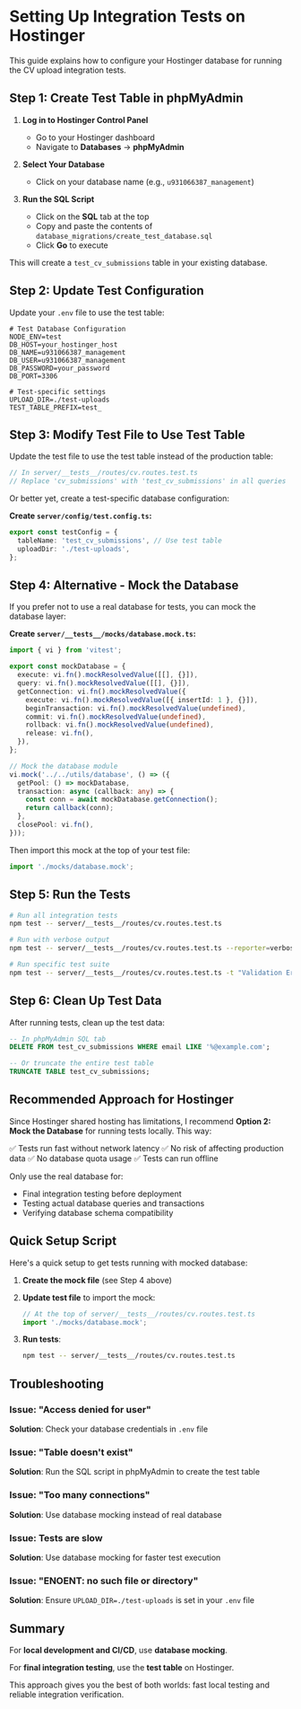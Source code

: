 # Setting Up Integration Tests on Hostinger

This guide explains how to configure your Hostinger database for running the CV upload integration tests.

## Step 1: Create Test Table in phpMyAdmin

1. **Log in to Hostinger Control Panel**
   - Go to your Hostinger dashboard
   - Navigate to **Databases** → **phpMyAdmin**

2. **Select Your Database**
   - Click on your database name (e.g., `u931066387_management`)

3. **Run the SQL Script**
   - Click on the **SQL** tab at the top
   - Copy and paste the contents of `database_migrations/create_test_database.sql`
   - Click **Go** to execute

This will create a `test_cv_submissions` table in your existing database.

## Step 2: Update Test Configuration

Update your `.env` file to use the test table:

```env
# Test Database Configuration
NODE_ENV=test
DB_HOST=your_hostinger_host
DB_NAME=u931066387_management
DB_USER=u931066387_management
DB_PASSWORD=your_password
DB_PORT=3306

# Test-specific settings
UPLOAD_DIR=./test-uploads
TEST_TABLE_PREFIX=test_
```

## Step 3: Modify Test File to Use Test Table

Update the test file to use the test table instead of the production table:

```typescript
// In server/__tests__/routes/cv.routes.test.ts
// Replace 'cv_submissions' with 'test_cv_submissions' in all queries
```

Or better yet, create a test-specific database configuration:

**Create `server/config/test.config.ts`:**

```typescript
export const testConfig = {
  tableName: 'test_cv_submissions', // Use test table
  uploadDir: './test-uploads',
};
```

## Step 4: Alternative - Mock the Database

If you prefer not to use a real database for tests, you can mock the database layer:

**Create `server/__tests__/mocks/database.mock.ts`:**

```typescript
import { vi } from 'vitest';

export const mockDatabase = {
  execute: vi.fn().mockResolvedValue([[], {}]),
  query: vi.fn().mockResolvedValue([[], {}]),
  getConnection: vi.fn().mockResolvedValue({
    execute: vi.fn().mockResolvedValue([{ insertId: 1 }, {}]),
    beginTransaction: vi.fn().mockResolvedValue(undefined),
    commit: vi.fn().mockResolvedValue(undefined),
    rollback: vi.fn().mockResolvedValue(undefined),
    release: vi.fn(),
  }),
};

// Mock the database module
vi.mock('../../utils/database', () => ({
  getPool: () => mockDatabase,
  transaction: async (callback: any) => {
    const conn = await mockDatabase.getConnection();
    return callback(conn);
  },
  closePool: vi.fn(),
}));
```

Then import this mock at the top of your test file:

```typescript
import './mocks/database.mock';
```

## Step 5: Run the Tests

```bash
# Run all integration tests
npm test -- server/__tests__/routes/cv.routes.test.ts

# Run with verbose output
npm test -- server/__tests__/routes/cv.routes.test.ts --reporter=verbose

# Run specific test suite
npm test -- server/__tests__/routes/cv.routes.test.ts -t "Validation Errors"
```

## Step 6: Clean Up Test Data

After running tests, clean up the test data:

```sql
-- In phpMyAdmin SQL tab
DELETE FROM test_cv_submissions WHERE email LIKE '%@example.com';

-- Or truncate the entire test table
TRUNCATE TABLE test_cv_submissions;
```

## Recommended Approach for Hostinger

Since Hostinger shared hosting has limitations, I recommend **Option 2: Mock the Database** for running tests locally. This way:

✅ Tests run fast without network latency
✅ No risk of affecting production data
✅ No database quota usage
✅ Tests can run offline

Only use the real database for:
- Final integration testing before deployment
- Testing actual database queries and transactions
- Verifying database schema compatibility

## Quick Setup Script

Here's a quick setup to get tests running with mocked database:

1. **Create the mock file** (see Step 4 above)

2. **Update test file** to import the mock:
   ```typescript
   // At the top of server/__tests__/routes/cv.routes.test.ts
   import './mocks/database.mock';
   ```

3. **Run tests**:
   ```bash
   npm test -- server/__tests__/routes/cv.routes.test.ts
   ```

## Troubleshooting

### Issue: "Access denied for user"
**Solution**: Check your database credentials in `.env` file

### Issue: "Table doesn't exist"
**Solution**: Run the SQL script in phpMyAdmin to create the test table

### Issue: "Too many connections"
**Solution**: Use database mocking instead of real database

### Issue: Tests are slow
**Solution**: Use database mocking for faster test execution

### Issue: "ENOENT: no such file or directory"
**Solution**: Ensure `UPLOAD_DIR=./test-uploads` is set in your `.env` file

## Summary

For **local development and CI/CD**, use **database mocking**.

For **final integration testing**, use the **test table** on Hostinger.

This approach gives you the best of both worlds: fast local testing and reliable integration verification.
